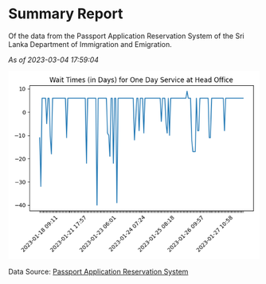 # Summary Report

Of the data from the Passport Application Reservation System of the Sri Lanka Department of Immigration and Emigration.

*As of 2023-03-04 17:59:04*

![Wait Time Chart](summary.wait_time_chart.png)

Data Source: [Passport Application Reservation System](https://eservices.immigration.gov.lk:8443/appointment/pages/reservationApplication.xhtml)
